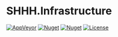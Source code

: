 SHHH.Infrastructure
===================
[![AppVeyor](https://img.shields.io/appveyor/ci/GeoffHorsey/shhh-infrastructure.svg)](https://ci.appveyor.com/project/GeoffHorsey/shhh-infrastructure)
[![Nuget](https://img.shields.io/nuget/dt/SHHH.Cryptography.svg)](http://www.nuget.org/packages/SHHH.Cryptography/)
[![Nuget](https://img.shields.io/nuget/v/SHHH.Cryptography.svg)](http://www.nuget.org/packages/SHHH.Cryptography/)
[![License](https://img.shields.io/badge/license-MIT-orange.svg)](https://raw.githubusercontent.com/ghorsey/SHHH.Cryptography/master/LICENSE)
